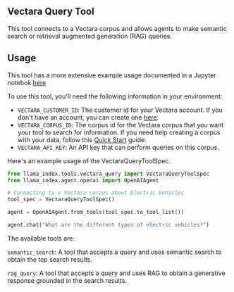 ## Vectara Query Tool

This tool connects to a Vectara corpus and allows agents to make semantic search or retrieval augmented generation (RAG) queries.

## Usage

This tool has a more extensive example usage documented in a Jupyter notebok [here](https://github.com/run-llama/llama_index/blob/main/llama-index-integrations/tools/llama-index-tools-vectara-query/examples/vectara_query.ipynb)

To use this tool, you'll need the following information in your environment:

- `VECTARA_CUSTOMER_ID`: The customer id for your Vectara account. If you don't have an account, you can create one [here](https://vectara.com/integrations/llamaindex).
- `VECTARA_CORPUS_ID`: The corpus id for the Vectara corpus that you want your tool to search for information. If you need help creating a corpus with your data, follow this [Quick Start](https://docs.vectara.com/docs/quickstart) guide.
- `VECTARA_API_KEY`: An API key that can perform queries on this corpus.

Here's an example usage of the VectaraQueryToolSpec.

```python
from llama_index.tools.vectara_query import VectaraQueryToolSpec
from llama_index.agent.openai import OpenAIAgent

# Connecting to a Vectara corpus about Electric Vehicles
tool_spec = VectaraQueryToolSpec()

agent = OpenAIAgent.from_tools(tool_spec.to_tool_list())

agent.chat("What are the different types of electric vehicles?")
```

The available tools are:

`semantic_search`: A tool that accepts a query and uses semantic search to obtain the top search results.

`rag_query`: A tool that accepts a query and uses RAG to obtain a generative response grounded in the search results.
